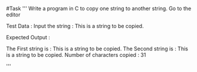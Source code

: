 #Task
'''
Write a program in C to copy one string to another string. Go to the editor

Test Data :
Input the string : This is a string to be copied.

Expected Output :

The First string is : This is a string to be copied.
The Second string is : This is a string to be copied. 
Number of characters copied : 31 

'''
